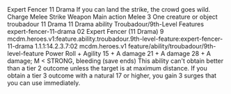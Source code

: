 <ability>
  <name>Expert Fencer</name>
  <cost>11 Drama</cost>
  <flavor>If you can land the strike, the crowd goes wild.</flavor>
  <keywords>
    <keyword>Charge</keyword>
    <keyword>Melee</keyword>
    <keyword>Strike</keyword>
    <keyword>Weapon</keyword>
  </keywords>
  <type>Main action</type>
  <distance>Melee 3</distance>
  <target>One creature or object</target>
  <metadata>
    <class>troubadour</class>
    <cost>11 Drama</cost>
    <cost_amount>11</cost_amount>
    <cost_resource>Drama</cost_resource>
    <feature_type>ability</feature_type>
    <file_dpath>Troubadour/9th-Level Features</file_dpath>
    <item_id>expert-fencer-11-drama</item_id>
    <item_index>02</item_index>
    <item_name>Expert Fencer (11 Drama)</item_name>
    <level>9</level>
    <scc>mcdm.heroes.v1:feature.ability.troubadour.9th-level-feature:expert-fencer-11-drama</scc>
    <scdc>1.1.1:14.2.3.7:02</scdc>
    <source>mcdm.heroes.v1</source>
    <type>feature/ability/troubadour/9th-level-feature</type>
  </metadata>
  <effects>
    <effect type="roll">
      <roll>Power Roll + Agility</roll>
      <t1>15 + A damage</t1>
      <t2>21 + A damage</t2>
      <t3>28 + A damage; M &lt; STRONG, bleeding (save ends)</t3>
    </effect>
    <effect type="mundane">This ability can&apos;t obtain better than a tier 2 outcome unless the target is at maximum distance. If you obtain a tier 3 outcome with a natural 17 or higher, you gain 3 surges that you can use immediately.</effect>
  </effects>
</ability>
